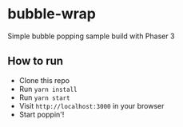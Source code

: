 # bubble-wrap

Simple bubble popping sample build with Phaser 3

## How to run
- Clone this repo
- Run `yarn install`
- Run `yarn start`
- Visit `http://localhost:3000` in your browser
- Start poppin'!
